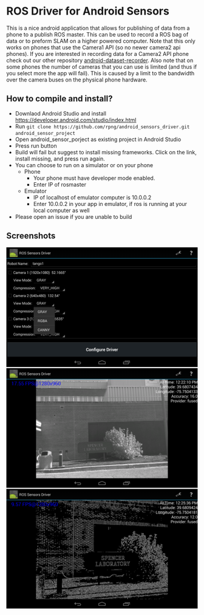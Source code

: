 # ROS Driver for Android Sensors
This is a nice android application that allows for publishing of data from a phone to a publish ROS master.
This can be used to record a ROS bag of data or to preform SLAM on a higher powered computer.
Note that this only works on phones that use the Camera1 API (so no newer camera2 api phones).
If you are interested in recording data for a Camera2 API phone check out our other repository [android-dataset-recorder](https://github.com/rpng/android-dataset-recorder).
Also note that on some phones the number of cameras that you can use is limited (and thus if you select more the app will fail).
This is caused by a limit to the bandwidth over the camera buses on the physical phone hardware.



## How to compile and install?

* Downlaod Android Studio and install https://developer.android.com/studio/index.html
* Run `git clone https://github.com/rpng/android_sensors_driver.git android_sensor_project`
* Open android_sensor_porject as existing project in Android Studio
* Press run button
* Build will fail but suggest to install missing frameworks. Click on the link, install missing, and press run again.
* You can choose to run on a simulator or on your phone
  * Phone
    * Your phone must have developer mode enabled.
    * Enter IP of rosmaster
  * Emulator
    * IP of localhost of emulator computer is 10.0.0.2
    * Enter 10.0.0.2 in your app in emulator, if ros is running at your local computer as well
* Please open an issue if you are unable to build

## Screenshots

![Screenshot 1](screenshots/Screenshot_2016-01-11-11-53-21.png)
![Screenshot 3](screenshots/Screenshot_2017-10-27-12-22-12.png)
![Screenshot 4](screenshots/Screenshot_2017-10-27-12-25-37.png)
